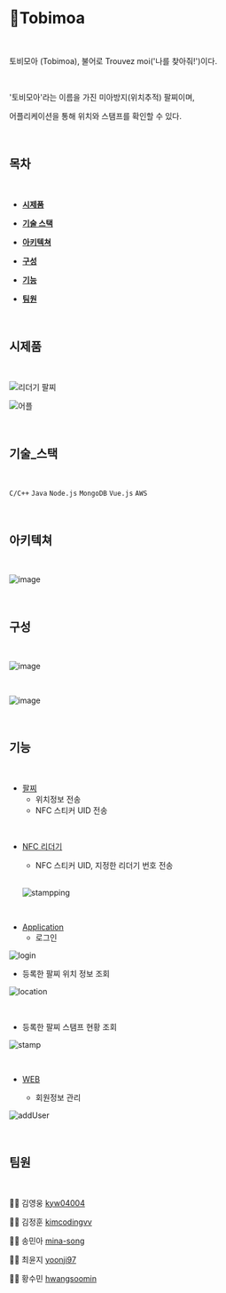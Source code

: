 # 📌Tobimoa
<br/>

토비모아 (Tobimoa), 불어로 Trouvez moi('나를 찾아줘!')이다.

<br/>

'토비모아'라는 이름을 가진 미아방지(위치추적) 팔찌이며,

어플리케이션을 통해 위치와 스탬프를 확인할 수 있다.

<br/>

## 목차

<br/>

+ **[시제품](#시제품)**

+ **[기술 스택](#기술_스택)**

+ **[아키텍쳐](#아키텍쳐)**

+ **[구성](#구성)**

+ **[기능](#기능)**

+ **[팀원](#팀원)**

<br/>

## 시제품

<br/>

![리더기 팔찌](https://user-images.githubusercontent.com/56823099/87031062-73270a80-c21d-11ea-8ca8-bd4a5a8c20c3.PNG)

![어플](https://user-images.githubusercontent.com/56823099/87031124-93ef6000-c21d-11ea-9ba1-0b8a566d1f84.PNG)

<br/>

## 기술_스택

<br/>

`C/C++`  `Java`  `Node.js`  `MongoDB`  `Vue.js`  `AWS`

<br/>

## 아키텍쳐

<br/>

![image](https://user-images.githubusercontent.com/56823099/87031516-33145780-c21e-11ea-8d53-9332336b5c3e.png)

<br/>

## 구성

<br/>

 ![image](https://user-images.githubusercontent.com/56823099/87032230-3cea8a80-c21f-11ea-9e91-28e762609d78.png)

 <br/>

 ![image](https://user-images.githubusercontent.com/56823099/87032349-702d1980-c21f-11ea-9819-b48bd6aeb364.png)

<br/>

## 기능

<br/>

* [팔찌](https://github.com/CSIE16/Tobimoa-Arduino)
  + 위치정보 전송
  + NFC 스티커 UID 전송

<br/>

* [NFC 리더기](https://github.com/CSIE16/Tobimoa-Arduino) 

  + NFC 스티커 UID, 지정한 리더기 번호 전송

  <br/>
  
  ![stampping](https://user-images.githubusercontent.com/57852139/87039381-0b2af100-c22a-11ea-898c-900df61938ea.gif)

<br/>

* [Application](https://github.com/CSIE16/Tobimoa-Mobile)
  + 로그인
  
![login](https://user-images.githubusercontent.com/57852139/87046507-40d4d780-c234-11ea-99cc-512c39ff6da5.gif)
<br/>

  + 등록한 팔찌 위치 정보 조회
  
![location](https://user-images.githubusercontent.com/57852139/87044814-08cc9500-c232-11ea-8bef-6f8942ee76eb.gif)

<br/>

  + 등록한 팔찌 스탬프 현황 조회
  
![stamp](https://user-images.githubusercontent.com/57852139/87045481-ea1ace00-c232-11ea-917d-1146c6468aca.gif)

<br/>

* [WEB](https://github.com/CSIE16/Tobimoa-Web)
  
  * 회원정보 관리
  
![addUser](https://user-images.githubusercontent.com/57852139/87045995-87760200-c233-11ea-835c-dc1ef8cabb18.gif)

<br/>

## 팀원

<br/>

👨‍🎓 김영웅 [kyw04004](https://github.com/kyw04004/)

👨‍🎓 김정훈 [kimcodingvv](https://github.com/kimcodingvv/)

👩‍🎓 송민아 [mina-song](https://github.com/mina-song/)

👩‍🎓 최윤지 [yoonji97](https://github.com/yoonji97/)

👩‍🎓 황수민 [hwangsoomin](https://github.com/hwangsoomin/)

<br/>
